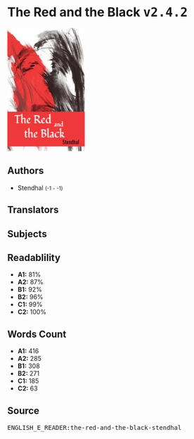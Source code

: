 # The Red and the Black <kbd>v2.4.2</kbd>

![](./cover.medium.jpg "")

## Authors


 - Stendhal <small>(-1 - -1)</small>

## Translators



## Subjects



## Readablility


 - **A1:** 81%
 - **A2:** 87%
 - **B1:** 92%
 - **B2:** 96%
 - **C1:** 99%
 - **C2:** 100%

## Words Count


 - **A1:** 416
 - **A2:** 285
 - **B1:** 308
 - **B2:** 271
 - **C1:** 185
 - **C2:** 63

## Source


<kbd>ENGLISH_E_READER:the-red-and-the-black-stendhal</kbd>
